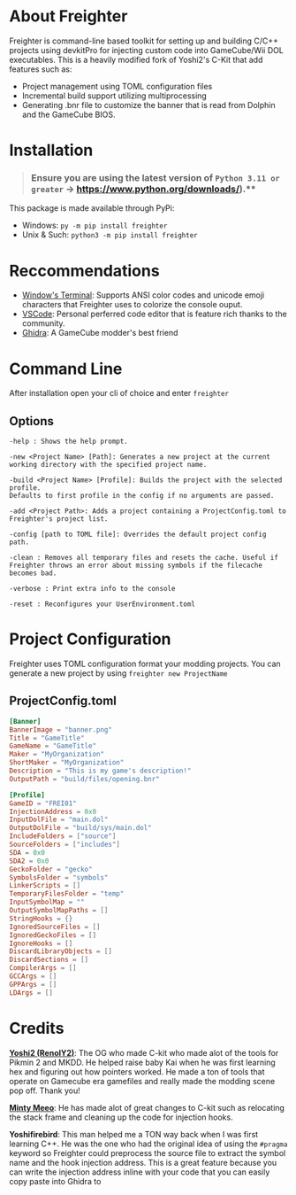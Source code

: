 # About Freighter

Freighter is command-line based toolkit for setting up and building C/C++ projects using devkitPro for injecting custom code into GameCube/Wii DOL executables. This is a heavily modified fork of Yoshi2's C-Kit that add features such as:

- Project management using TOML configuration files
- Incremental build support utilizing multiprocessing
- Generating .bnr file to customize the banner that is read from Dolphin and the GameCube BIOS.

# Installation

> ### Ensure you are using the latest version of `Python 3.11 or greater` -> https://www.python.org/downloads/).\*\*

This package is made available through PyPi:

- Windows: `py -m pip install freighter`
- Unix & Such: `python3 -m pip install freighter`

# Reccommendations

- [Window's Terminal](https://github.com/microsoft/terminal): Supports ANSI color codes and unicode emoji characters that Freighter uses to colorize the console ouput.
- [VSCode](https://code.visualstudio.com/): Personal perferred code editor that is feature rich thanks to the community.
- [Ghidra](https://ghidra-sre.org/): A GameCube modder's best friend

# Command Line

After installation open your cli of choice and enter `freighter`

## Options

```
-help : Shows the help prompt.

-new <Project Name> [Path]: Generates a new project at the current working directory with the specified project name.

-build <Project Name> [Profile]: Builds the project with the selected profile.
Defaults to first profile in the config if no arguments are passed.

-add <Project Path>: Adds a project containing a ProjectConfig.toml to Freighter's project list.

-config [path to TOML file]: Overrides the default project config path.

-clean : Removes all temporary files and resets the cache. Useful if Freighter throws an error about missing symbols if the filecache becomes bad.

-verbose : Print extra info to the console

-reset : Reconfigures your UserEnvironment.toml
```


# Project Configuration

Freighter uses TOML configuration format your modding projects.
You can generate a new project by using `freighter new ProjectName`

## ProjectConfig.toml

```toml
[Banner]
BannerImage = "banner.png"
Title = "GameTitle"
GameName = "GameTitle"
Maker = "MyOrganization"
ShortMaker = "MyOrganization"
Description = "This is my game's description!"
OutputPath = "build/files/opening.bnr"

[Profile]
GameID = "FREI01"
InjectionAddress = 0x0
InputDolFile = "main.dol"
OutputDolFile = "build/sys/main.dol"
IncludeFolders = ["source"]
SourceFolders = ["includes"]
SDA = 0x0
SDA2 = 0x0
GeckoFolder = "gecko"
SymbolsFolder = "symbols"
LinkerScripts = []
TemporaryFilesFolder = "temp"
InputSymbolMap = ""
OutputSymbolMapPaths = []
StringHooks = {}
IgnoredSourceFiles = []
IgnoredGeckoFiles = []
IgnoreHooks = []
DiscardLibraryObjects = []
DiscardSections = []
CompilerArgs = []
GCCArgs = []
GPPArgs = []
LDArgs = []


```

# Credits

**[Yoshi2 (RenolY2)](https://github.com/RenolY2)**: The OG who made C-kit who made alot of the tools for Pikmin 2 and MKDD. He helped raise baby Kai when he was first learning hex and figuring out how pointers worked. He made a ton of tools that operate on Gamecube era gamefiles and really made the modding scene pop off. Thank you!

**[Minty Meeo](https://github.com/Minty-Meeo)**: He has made alot of great changes to C-kit such as relocating the stack frame and cleaning up the code for injection hooks.

**Yoshifirebird**: This man helped me a TON way back when I was first learning C++. He was the one who had the original idea of using the `#pragma` keyword so Freighter could preprocess the source file to extract the symbol name and the hook injection address. This is a great feature because you can write the injection address inline with your code that you can easily copy paste into Ghidra to
